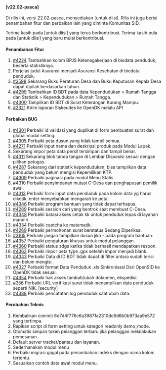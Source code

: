 #### [v22.02-pasca]

Di rilis ini, versi 22.02-pasca, menyediakan [untuk diisi]. Rilis ini juga berisi penambahan fitur dan perbaikan lain yang diminta Komunitas SID.

Terima kasih pada [untuk diisi] yang terus berkontribusi. Terima kasih pula pada [untuk diisi] yang baru mulai berkontribusi.

#### Penambahan Fitur

1. [#4224](https://github.com/OpenSID/OpenSID/issues/4224) Tambahkan kolom BPJS Ketenagakerjaan di biodata penduduk, beserta statistiknya.
2. Perjelas judul Asuransi menjadi Asuransi Kesehatan di biodata penduduk.
3. [#3598](https://github.com/OpenSID/OpenSID/issues/3598) Sekarang Buku Peraturan Desa dan Buku Keputusan Kepala Desa dapat dipilah berdasarkan tahun.
4. [#4299](https://github.com/OpenSID/OpenSID/issues/4299) Tambahkan ID BDT pada data Kependudukan > Rumah Tangga dan Statistik > Kependudukan > Rumah Tangga.
5. [#4300](https://github.com/OpenSID/OpenSID/issues/4300) Tampilkan ID BDT di Surat Keterangan Kurang Mampu.
6. [#2321](https://github.com/OpenSID/OpenSID/issues/2321) Kirim laporan Siskeudes ke OpenDK melalu API

#### Perbaikan BUG

1. [#4301](https://github.com/OpenSID/OpenSID/issues/4301) Perbaiki id validasi yang duplikat di form pembuatan surat dan global modal setting.
2. [#4305](https://github.com/OpenSID/OpenSID/issues/4301) Perbaiki peta dusun yang tidak tampil semua.
3. [#4271](https://github.com/OpenSID/OpenSID/issues/4271) Perbaiki input nama dan deskripsi produk pada Modul Lapak.
4. Sekarang impor peta data persil tersimpan dan tampil benar.
5. [#4311](https://github.com/OpenSID/OpenSID/issues/4311) Sekarang blok tanda tangan di Lembar Disposisi sesuai dengan pilihan petugas.
6. [#4287](https://github.com/OpenSID/OpenSID/issues/4287) Sekarang dari statistik kependudukan, bisa tampilkan data penduduk yang belum mengisi Kepemilikan KTP.
7. [#4309](https://github.com/OpenSID/OpenSID/issues/4309) Perbaiki paginasi pada modul Menu Statis.
8. [#4310](https://github.com/OpenSID/OpenSID/issues/4310) Perbaiki penyimpanan mutasi C-Desa dan penghapusan pemilik awal.
9. [#4313](https://github.com/OpenSID/OpenSID/issues/4313) Perbaiki form input data penduduk pada kolom data yg harus diketik, enter menyebabkan mengarah ke peta.
10. [#4346](https://github.com/OpenSID/OpenSID/issues/4346) Perbaiki program bantuan yang tidak dapat terhapus.
11. [#4289](https://github.com/OpenSID/OpenSID/issues/4289) Perbaiki session cari yang bentrok saat membuat C-Desa.
12. [#4348](https://github.com/OpenSID/OpenSID/issues/4348) Perbaiki batasi akses cetak kk untuk penduduk lepas di layanan mandiri.
13. [#4334](https://github.com/OpenSID/OpenSID/issues/4334) Perbaiki captcha ke matematik.
14. [#4269](https://github.com/OpenSID/OpenSID/issues/4269) Perbaiki permohonan surat berstatus Sedang Diperiksa.
15. [#3105](https://github.com/OpenSID/OpenSID/issues/3105) Perbaiki jangan tampilkan dusun jika - pada program bantuan.
16. [#4357](https://github.com/OpenSID/OpenSID/issues/4357) Perbaiki pengaturan khusus untuk modul pelanggan.
17. [#4360](https://github.com/OpenSID/OpenSID/issues/4360) Perbaiki status sdgs ketika tidak berhasil mendapatkan respon.
18. [#4363](https://github.com/OpenSID/OpenSID/issues/4363) Perbaiki impor peta type .gpx setelah impor menjadi blank.
19. [#4343](https://github.com/OpenSID/OpenSID/issues/4343) Perbaiki Data di ID BDT tidak dapat di filter antara sudah terisi dan belum mengisi.
20. [#4327](https://github.com/OpenSID/OpenSID/issues/4327) Perbaiki format Data Penduduk .xls Sinkronisasi Dari OpenSID ke OpenDK tidak sesuai.
21. [#4354](https://github.com/OpenSID/OpenSID/issues/4354) Perbaiki hak akses tambah/ubah dokumen, ekspedisi.
22. [#356](https://github.com/OpenSID/premium/issues/356) Perbaiki URL verifikasi surat tidak menampilkan data penduduk seperti NIK. [security]
23. [#4388](https://github.com/OpenSID/OpenSID/issues/4388) Perbaiki pencatatan log penduduk saat ubah data.

#### Perubahan Teknis

1. Kembalikan commit 6d7d4f776c6a39871a2310dc6d6b0b973aa9e572 yang tertimpa.
2. Rapikan script di form setting untuk kategori readonly demo_mode.
3. Otomatis simpan token pelanggan terbaru jika pelanggan melalakukan pemesanan.
4. Default server tracker/pantau dan layanan.
5. Sederhanakan modul menu
6. Perbaiki migrasi gagal pada penambahan indeks dengan nama kolom tertentu.
7. Sesuaikan contoh data awal modul menu.